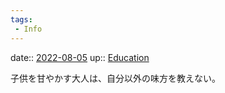 ```yaml
---
tags:
 - Info
---
```


date:: [2022-08-05](../Daily_Note/2022-08-05.md)
up:: [Education](../Bar/Novel/Topics/Education.md)

子供を甘やかす大人は、自分以外の味方を教えない。